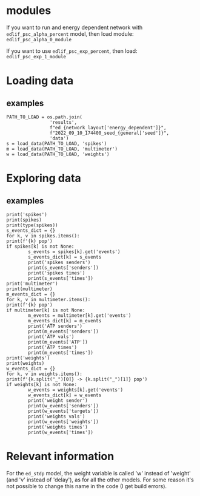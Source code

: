 # modules

If you want to run and energy dependent network with  `edlif_psc_alpha_percent`
model, then load module:  
`edlif_psc_alpha_0_module`

If you want to use `edlif_psc_exp_percent`, then load:  
`edlif_psc_exp_1_module`

# Loading data

## examples

```
PATH_TO_LOAD = os.path.join(
                'results',
                f"ed_{network_layout['energy_dependent']}",
                f"2022_09_10_174400_seed_{general['seed']}",
                'data')
s = load_data(PATH_TO_LOAD, 'spikes')
m = load_data(PATH_TO_LOAD, 'multimeter')
w = load_data(PATH_TO_LOAD, 'weights')
```

# Exploring data

## examples

```
print('spikes')
print(spikes)
print(type(spikes))
s_events_dict = {}
for k, v in spikes.items():
print(f'{k} pop')
if spikes[k] is not None:
        s_events = spikes[k].get('events')
        s_events_dict[k] = s_events
        print('spikes senders')
        print(s_events['senders'])
        print('spikes times')
        print(s_events['times'])
print('multimeter')
print(multimeter)
m_events_dict = {}
for k, v in multimeter.items():
print(f'{k} pop')
if multimeter[k] is not None:
        m_events = multimeter[k].get('events')
        m_events_dict[k] = m_events
        print('ATP senders')
        print(m_events['senders'])
        print('ATP vals')
        print(m_events['ATP'])
        print('ATP times')
        print(m_events['times'])
print('weights')
print(weights)
w_events_dict = {}
for k, v in weights.items():
print(f'{k.split("_")[0]} -> {k.split("_")[1]} pop')
if weights[k] is not None:
        w_events = weights[k].get('events')
        w_events_dict[k] = w_events
        print('weight sender')
        print(w_events['senders'])
        print(w_events['targets'])
        print('weights vals')
        print(w_events['weights'])
        print('weights times')
        print(w_events['times'])
```

# Relevant information

For the `ed_stdp` model, the weight variable is called 'w' instead of 'weight' 
(and 'v' instead of 'delay'), as for all the other models. For some reason it's not possible to change this 
name in the code (I get build errors).
